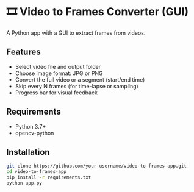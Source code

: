# 🎞️ Video to Frames Converter (GUI)

A Python app with a GUI to extract frames from videos.

## Features

- Select video file and output folder
- Choose image format: JPG or PNG
- Convert the full video or a segment (start/end time)
- Skip every N frames (for time-lapse or sampling)
- Progress bar for visual feedback

## Requirements

- Python 3.7+
- opencv-python

## Installation

```bash
git clone https://github.com/your-username/video-to-frames-app.git
cd video-to-frames-app
pip install -r requirements.txt
python app.py
```
